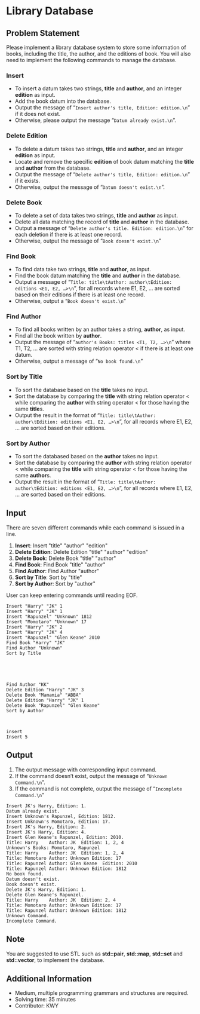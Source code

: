 # Library Database

## Problem Statement
Please implement a library database system to store some information of books, including the title, the author, and the editions of book. You will also need to implement the following commands to manage the database.

### Insert
* To insert a datum takes two strings, **title** and **author**, and an integer **edition** as input.
* Add the book datum into the database.
* Output the message of “`Insert author's title, Edition: edition.\n`” if it does not exist. 
* Otherwise, please output the message “`Datum already exist.\n`”.

### Delete Edition
* To delete a datum takes two strings, **title** and **author**, and an integer **edition** as input.
* Locate and remove the specific **edition** of book datum matching the **title** and **author** from the database.
* Output the message of “`Delete author's title, Edition: edition.\n`” if it exists.
* Otherwise, output the message of “`Datum doesn't exist.\n`”.

### Delete Book
* To delete a set of data takes two strings, **title** and **author** as input.
* Delete all data matching the record of **title** and **author** in the database.
* Output a message of “`Delete author's title. Edition: edition.\n`” for each deletion if there is at least one record. 
* Otherwise, output the message of “`Book doesn't exist.\n`”

### Find Book
* To find data take two strings, **title** and **author**, as input.
* Find the book datum matching the **title** and **author** in the database.
* Output a message of “`Title: title\tAuthor: author\tEdition: editions <E1, E2, …>\n`”, for all records where E1, E2, … are sorted based on their editions if there is at least one record.
* Otherwise, output a “`Book doesn't exist.\n`”

### Find Author
* To find all books written by an author takes a string, **author**, as input.
* Find all the book written by **author**.
* Output the message of “`author's Books: titles <T1, T2, …>\n`” where T1, T2, … are sorted with string relation operator < if there is at least one datum. 
* Otherwise, output a message of “`No book found.\n`”

### Sort by Title
* To sort the database based on the **title** takes no input.
* Sort the database by comparing the **title** with string relation operator < while comparing the **author** with string operator < for those having the same **title**s.
* Output the result in the format of “`Title: title\tAuthor: author\tEdition: editions <E1, E2, …>\n`”, for all records where E1, E2, … are sorted based on their editions. 

### Sort by Author
* To sort the databased based on the **author** takes no input.
* Sort the database by comparing the **author** with string relation operator < while comparing the **title** with string operator < for those having the same **author**s.
* Output the result in the format of “`Title: title\tAuthor: author\tEdition: editions <E1, E2, …>\n`”, for all records where E1, E2, … are sorted based on their editions.

## Input
There are seven different commands while each command is issued in a line. 
1. **Insert**: Insert "title" "author" "edition"
1. **Delete Edition**: Delete Edition "title" "author" "edition"
1. **Delete Book**: Delete Book "title" "author"
1. **Find Book**: Find Book "title" "author"
1. **Find Author**: Find Author "author"
1. **Sort by Title**: Sort by "title"
1. **Sort by Author**: Sort by "author"

User can keep entering commands until reading EOF.

```
Insert "Harry" "JK" 1
Insert "Harry" "JK" 1
Insert "Rapunzel" "Unknown" 1812
Insert "Momotaro" "Unknown" 17
Insert "Harry" "JK" 2
Insert "Harry" "JK" 4
Insert "Rapunzel" "Glen Keane" 2010
Find Book "Harry" "JK"
Find Author "Unknown"
Sort by Title





Find Author "KK"
Delete Edition "Harry" "JK" 3
Delete Book "Mamamia" "ABBA"
Delete Edition "Harry" "JK" 1
Delete Book "Rapunzel" "Glen Keane"
Sort by Author



insert
Insert 5
```

## Output
1.	The output message with corresponding input command.
2.	If the command doesn’t exist, output the message of “`Unknown Command.\n`”. 
3.	If the command is not complete, output the message of “`Incomplete Command.\n`”
```
Insert JK's Harry, Edition: 1.
Datum already exist.
Insert Unknown's Rapunzel, Edition: 1812.
Insert Unknown's Momotaro, Edition: 17.
Insert JK's Harry, Edition: 2.
Insert JK's Harry, Edition: 4.
Insert Glen Keane's Rapunzel, Edition: 2010.
Title: Harry	Author: JK	Edition: 1, 2, 4
Unknown's Books: Momotaro, Rapunzel
Title: Harry	Author: JK	Edition: 1, 2, 4
Title: Momotaro	Author: Unknown	Edition: 17
Title: Rapunzel	Author: Glen Keane	Edition: 2010
Title: Rapunzel	Author: Unknown	Edition: 1812
No book found.
Datum doesn't exist.
Book doesn't exist.
Delete JK's Harry, Edition: 1.
Delete Glen Keane's Rapunzel.
Title: Harry	Author: JK	Edition: 2, 4
Title: Momotaro	Author: Unknown	Edition: 17
Title: Rapunzel	Author: Unknown	Edition: 1812
Unknown Command.
Incomplete Command.

```

## Note
You are suggested to use STL such as **std::pair**, **std::map**, **std::set** and **std::vector**, to implement the database.

## Additional Information
* Medium, multiple programming grammars and structures are required.
* Solving time: 35 minutes
* Contributor: KWY